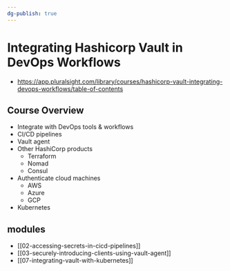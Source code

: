 ```yaml
---
dg-publish: true
---
```

# Integrating Hashicorp Vault in DevOps Workflows

- <https://app.pluralsight.com/library/courses/hashicorp-vault-integrating-devops-workflows/table-of-contents>


## Course Overview

- Integrate with DevOps tools & workflows
- CI/CD pipelines
- Vault agent
- Other HashiCorp products
    - Terraform
    - Nomad
    - Consul
- Authenticate cloud machines
    - AWS
    - Azure
    - GCP
- Kubernetes



## modules

- [[02-accessing-secrets-in-cicd-pipelines]]
- [[03-securely-introducing-clients-using-vault-agent]]
- [[07-integrating-vault-with-kubernetes]]